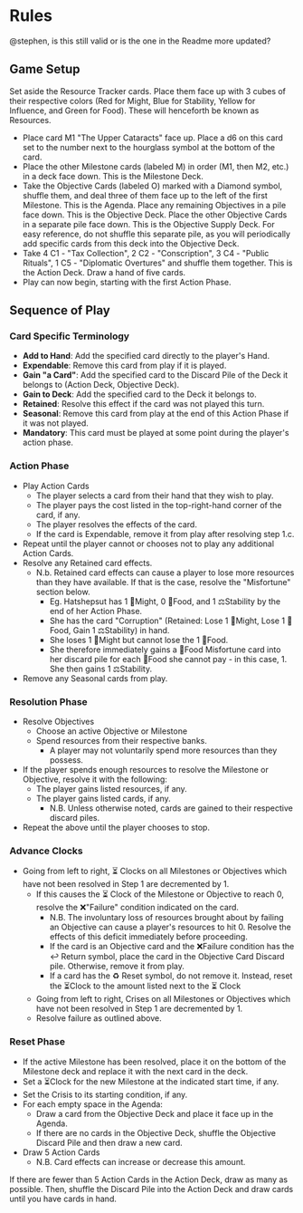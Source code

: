 # Rules

@stephen, is this still valid or is the one in the Readme more updated? 
## Game Setup 
Set aside the Resource Tracker cards. Place them face up with 3 cubes of their respective colors (Red for Might, Blue for Stability, Yellow for Influence, and Green for Food). These will henceforth be known as Resources.
- Place card M1 "The Upper Cataracts" face up. Place a d6 on this card set to the number next to the hourglass symbol at the bottom of the card. 
- Place the other Milestone cards (labeled M) in order (M1, then M2, etc.) in a deck face down. This is the Milestone Deck.
- Take the Objective Cards (labeled O) marked with a Diamond symbol, shuffle them, and deal three of them face up to the left of the first Milestone. This is the Agenda. Place any remaining Objectives in a pile face down. This is the Objective Deck. Place the other Objective Cards in a separate pile face down. This is the Objective Supply Deck. For easy reference, do not shuffle this separate pile, as you will periodically add specific cards from this deck into the Objective Deck.
- Take 4 C1 - "Tax Collection", 2 C2 - "Conscription", 3 C4 - "Public Rituals", 1 C5 - "Diplomatic Overtures" and shuffle them together. This is the Action Deck. Draw a hand of five cards. 
- Play can now begin, starting with the first Action Phase.

## Sequence of Play

### Card Specific Terminology
- **Add to Hand**: Add the specified card directly to the player's Hand.
- **Expendable**: Remove this card from play if it is played.
- **Gain "a Card"**: Add the specified card to the Discard Pile of the Deck it belongs to (Action Deck, Objective Deck).
- **Gain to Deck**: Add the specified card to the Deck it belongs to.
- **Retained**: Resolve this effect if the card was not played this turn.
- **Seasonal**: Remove this card from play at the end of this Action Phase if it was not played.
- **Mandatory**: This card must be played at some point during the player's action phase. 
### Action Phase
- Play Action Cards
	- The player selects a card from their hand that they wish to play.
	- The player pays the cost listed in the top-right-hand corner of the card, if any.
	- The player resolves the effects of the card.
	- If the card is Expendable, remove it from play after resolving step 1.c.
- Repeat until the player cannot or chooses not to play any additional Action Cards.
- Resolve any Retained card effects.
	- N.b. Retained card effects can cause a player to lose more resources than they have available. If that is the case, resolve the "Misfortune" section below. 
		- Eg. Hatshepsut has 1 💪Might, 0 🌾Food, and 1 ⚖️Stability by the end of her Action Phase.
		- She has the card "Corruption" (Retained: Lose 1 💪Might, Lose 1 🌾Food, Gain 1 ⚖️Stability) in hand. 
		- She loses 1 💪Might but cannot lose the 1 🌾Food. 
		- She therefore immediately gains a 🌾Food Misfortune card into her discard pile for each 🌾Food she cannot pay - in this case, 1. She then gains 1 ⚖️Stability.
- Remove any Seasonal cards from play.


### Resolution Phase
- Resolve Objectives
	- Choose an active Objective or Milestone
	- Spend resources from their respective banks.
		- A player may not voluntarily spend more resources than they possess.
- If the player spends enough resources to resolve the Milestone or Objective, resolve it with the following:
	- The player gains listed resources, if any.
	- The player gains listed cards, if any.
		- N.B. Unless otherwise noted, cards are gained to their respective discard piles.
- Repeat the above until the player chooses to stop.

### Advance Clocks

- Going from left to right, ⏳ Clocks on all Milestones or Objectives which have not been resolved in Step 1 are decremented by 1. 
	- If this causes the ⏳ Clock of the Milestone or Objective to reach 0, resolve the ❌"Failure" condition indicated on the card.
		- N.B. The involuntary loss of resources brought about by failing an Objective can cause a player's resources to hit 0. Resolve the effects of this deficit immediately before proceeding.
		- If the card is an Objective card and the ❌Failure condition has the ↩️ Return symbol, place the card in the Objective Card Discard pile. Otherwise, remove it from play.
		- If a card has the ♻️ Reset symbol, do not remove it. Instead, reset the ⏳Clock to the amount listed next to the ⏳ Clock
	- Going from left to right, Crises on all Milestones or Objectives which have not been resolved in Step 1 are decremented by 1.
	- Resolve failure as outlined above.

### Reset Phase
- If the active Milestone has been resolved, place it on the bottom of the Milestone deck and replace it with the next card in the deck.
- Set a ⏳Clock for the new Milestone at the indicated start time, if any.
- Set the Crisis to its starting condition, if any.
- For each empty space in the Agenda:
	- Draw a card from the Objective Deck and place it face up in the Agenda.
	- If there are no cards in the Objective Deck, shuffle the Objective Discard Pile and then draw a new card.
- Draw 5 Action Cards
	- N.B. Card effects can increase or decrease this amount.


If there are fewer than 5 Action Cards in the Action Deck, draw as many as possible. Then, shuffle the Discard Pile into the Action Deck and draw cards until you have cards in hand.
